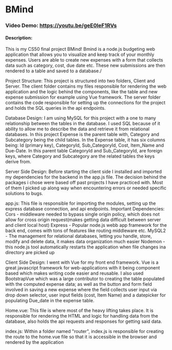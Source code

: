 # BMind
### Video Demo: https://youtu.be/geE0IeF1RVs
#### Description: 
This is my CS50 final project BMind!
Bmind is a node.js budgeting web application that allows you to visualize and keep track of your monthly expenses. Users are able to create new expenses with a form that collects data such as category, cost, due date etc. These new submissions are then rendered to a table and saved to a database./

Project Structure:
This project is structured into two folders, Client and Server. The client folder contains my files responsible for rendering the web application and the logic behind the components, like the table and new expense submission for example using Vue framework. The server folder contains the code responsible for setting up the connections for the project and holds the SQL queries in the api endpoints.

Database Design:
I am using MySQL for this project with a one to many relationship between the tables in the database. I used SQL because of it ability to allow me to describe the data and retrieve it from relational databases. In this project Expense is the parent table with, Category and Subcategory being the child tables. In the Expense table, it has six columns being: Id (primary key), CategoryId, Sub_CategoryId, Cost, Item_Name and Due-Date. In this parent table CategoryId and Sub_CategoryId, are foreign keys, where Category and Subcategory are the related tables the keys derive from.


Server Side Design:
Before starting the client side I installed and imported my dependencies for the backend in the app.js file. The decision behind the packages i chose were based off past projects I have practiced with. Most of them I picked up along way when encountering errors or needed specific solutions to bugs.

app.js:
This file is responsible for importing the modules, setting up the express database connection, and api endpoints. 
Important Dependencies:
Cors - middleware needed to bypass single origin policy, which does not allow for cross origin request(makes getting data difficult between server and client local host)
Express - Popular node.js webb app framework for the back end, comes with tons of features like routing middleware etc.
MySQL2 - The management for relational databases, letting you handle, store, modify and delete data, it makes data organization much easier
Nodemon - this node.js tool automatically restarts the application when file changes ina directory are picked up


Client Side Design:
I went with Vue for my front end framework. Vue is a great javascript framework for web-applications with it being component based which makes writing code easier and reusable. I also used BootstrapVue which was a large contributor to creating the table populated with the computed expense data; as well as the button and form field involved in saving a new expense where the field collects user input via drop down selector, user input fields (cost, Item Name) and a datepicker for populating Due_date in the expense table.

Home.vue:
This file is where most of the heavy lifting takes place. It is responsible for rendering the HTML and logic for handling data from the database, also holds the api requests and responses for getting said data.

index.js:
Within a folder named "router", index.js is responsible for creating the route to the    home.vue file so that it is accessible in the browser and rendered by the application

